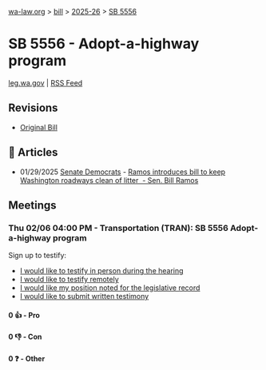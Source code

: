 [wa-law.org](/) > [bill](/bill/) > [2025-26](/bill/2025-26/) > [SB 5556](/bill/2025-26/sb/5556/)

# SB 5556 - Adopt-a-highway program
[leg.wa.gov](https://app.leg.wa.gov/billsummary?BillNumber=5556&Year=2025&Initiative=false) | [RSS Feed](./rss.xml)

## Revisions
* [Original Bill](1/)

## 📰 Articles
* 01/29/2025 [Senate Democrats](/org/senate_democrats/) - [Ramos introduces bill to keep Washington roadways clean of litter  - Sen. Bill Ramos](https://senatedemocrats.wa.gov/ramos/2025/01/29/ramos-introduces-bill-to-keep-washington-roadways-clean-of-litter/#:~:text=Senate%20Bill%205556)

## Meetings
### Thu 02/06 04:00 PM - Transportation (TRAN): SB 5556 Adopt-a-highway program
Sign up to testify:
* [I would like to testify in person during the hearing](https://app.leg.wa.gov/csi/Testifier/Add?chamber=House&mId=32628&aId=162977&caId=25319&tId=1)
* [I would like to testify remotely](https://app.leg.wa.gov/csi/Testifier/Add?chamber=House&mId=32628&aId=162977&caId=25319&tId=2)
* [I would like my position noted for the legislative record](https://app.leg.wa.gov/csi/Testifier/Add?chamber=House&mId=32628&aId=162977&caId=25319&tId=3)
* [I would like to submit written testimony](https://app.leg.wa.gov/csi/Testifier/Add?chamber=House&mId=32628&aId=162977&caId=25319&tId=4)

#### 0 👍 - Pro

#### 0 👎 - Con

#### 0 ❓ - Other
